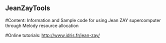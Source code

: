 ## JeanZayTools

#Content:
Information and Sample code for using Jean ZAY supercomputer through Melody resource allocation

#Online tutorials: http://www.idris.fr/jean-zay/

